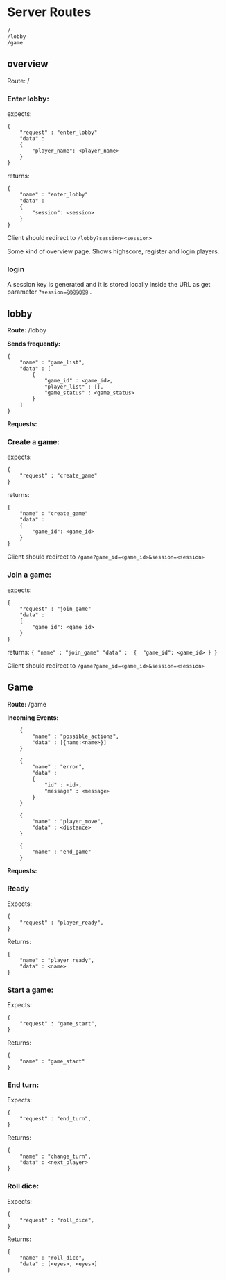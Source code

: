 # Server Routes
```
/  
/lobby  
/game
```

## overview
Route: /

### Enter lobby:
expects:

    {
	    "request" : "enter_lobby"
	    "data" : 
        { 
            "player_name": <player_name>
        }
    }
returns:

    {
	    "name" : "enter_lobby"
	    "data" : 
        { 
            "session": <session>
        }
    }

Client should redirect to ```/lobby?session=<session>```

Some kind of overview page. Shows highscore, register and login players. 

### login 
A session key is generated and it is stored locally inside the URL as get parameter `?session=@@@@@@@` .

## lobby 
__Route:__ /lobby

__Sends frequently:__

    {
        "name" : "game_list",
        "data" : [
            {
                "game_id" : <game_id>,
                "player_list" : [],
                "game_status" : <game_status>
            }
        ]
    }

__Requests:__
### Create a game:
expects:

    {
	    "request" : "create_game"
    }
returns:

    {
	    "name" : "create_game"
	    "data" : 
        { 
            "game_id": <game_id>
        }
    }

Client should redirect to ```/game?game_id=<game_id>&session=<session>```

### Join a game:
expects:

    {
	    "request" : "join_game"
	    "data" : 
        { 
            "game_id": <game_id>
        }
    }
returns:
    ```{
	    "name" : "join_game"
	    "data" : 
        { 
            "game_id": <game_id>
        }
    }```

Client should redirect to ```/game?game_id=<game_id>&session=<session>```

## Game
__Route:__ /game

__Incoming Events:__
```
    {
        "name" : "possible_actions",
        "data" : [{name:<name>}]
    }
```
```
    {
        "name" : "error",
        "data" : 
        {
            "id" : <id>,
            "message" : <message>
        }
    }
```
```
    {
        "name" : "player_move",
        "data" : <distance>
    }
```
```
    {
        "name" : "end_game"
    }
```

__Requests:__
### Ready
Expects:

    {
	    "request" : "player_ready", 
    }

Returns:

    {
	    "name" : "player_ready", 
        "data" : <name>
    }

### Start a game:
Expects:

    {
	    "request" : "game_start", 
    }

Returns:

    {
	    "name" : "game_start" 
    }

### End turn:
Expects:

    {
	    "request" : "end_turn", 
    }

Returns:

    {
	    "name" : "change_turn",
        "data" : <next_player> 
    }

### Roll dice:
Expects:

    {
	    "request" : "roll_dice", 
    }

Returns:

    {
	    "name" : "roll_dice",
        "data" : [<eyes>, <eyes>]
    }
